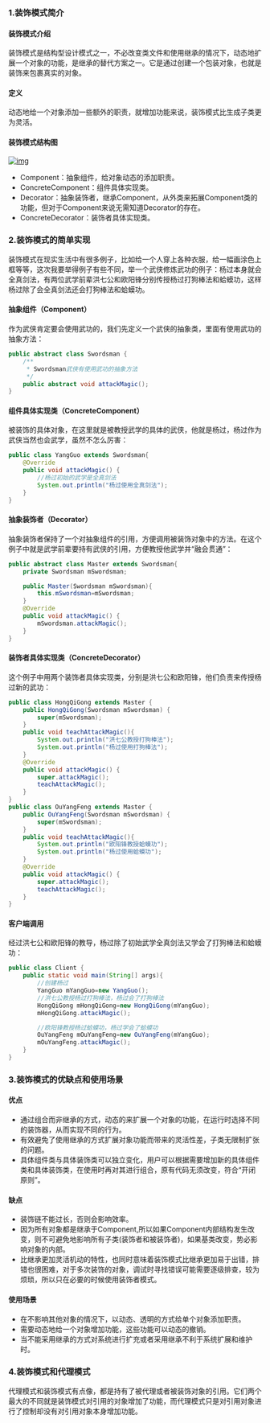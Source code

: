 ### **1.装饰模式简介**

#### **装饰模式介绍**

装饰模式是结构型设计模式之一，不必改变类文件和使用继承的情况下，动态地扩展一个对象的功能，是继承的替代方案之一。它是通过创建一个包装对象，也就是装饰来包裹真实的对象。

#### **定义**

动态地给一个对象添加一些额外的职责，就增加功能来说，装饰模式比生成子类更为灵活。

#### **装饰模式结构图**

[![img](https://s2.ax1x.com/2019/05/31/Vl2XZj.png)](https://s2.ax1x.com/2019/05/31/Vl2XZj.png)

- Component：抽象组件，给对象动态的添加职责。
- ConcreteComponent：组件具体实现类。
- Decorator：抽象装饰者，继承Component，从外类来拓展Component类的功能，但对于Component来说无需知道Decorator的存在。
- ConcreteDecorator：装饰者具体实现类。

### **2.装饰模式的简单实现**

装饰模式在现实生活中有很多例子，比如给一个人穿上各种衣服，给一幅画涂色上框等等，这次我要举得例子有些不同，举一个武侠修炼武功的例子：杨过本身就会全真剑法，有两位武学前辈洪七公和欧阳锋分别传授杨过打狗棒法和蛤蟆功，这样杨过除了会全真剑法还会打狗棒法和蛤蟆功。

#### **抽象组件（Component）**

作为武侠肯定要会使用武功的，我们先定义一个武侠的抽象类，里面有使用武功的抽象方法：

```java
public abstract class Swordsman {
    /**
     * Swordsman武侠有使用武功的抽象方法
     */
    public abstract void attackMagic();
}
```

#### **组件具体实现类（ConcreteComponent）**

被装饰的具体对象，在这里就是被教授武学的具体的武侠，他就是杨过，杨过作为武侠当然也会武学，虽然不怎么厉害：

```java
public class YangGuo extends Swordsman{
    @Override
    public void attackMagic() {
        //杨过初始的武学是全真剑法
        System.out.println("杨过使用全真剑法");
    }
}
```

#### **抽象装饰者（Decorator）**

抽象装饰者保持了一个对抽象组件的引用，方便调用被装饰对象中的方法。在这个例子中就是武学前辈要持有武侠的引用，方便教授他武学并“融会贯通”：

```java
public abstract class Master extends Swordsman{
    private Swordsman mSwordsman;

    public Master(Swordsman mSwordsman){
        this.mSwordsman=mSwordsman;
    }
    @Override
    public void attackMagic() {
        mSwordsman.attackMagic();
    }
}
```

#### **装饰者具体实现类（ConcreteDecorator）**

这个例子中用两个装饰者具体实现类，分别是洪七公和欧阳锋，他们负责来传授杨过新的武功：

```java
public class HongQiGong extends Master {
    public HongQiGong(Swordsman mSwordsman) {
        super(mSwordsman);
    }
    public void teachAttackMagic(){
        System.out.println("洪七公教授打狗棒法");
        System.out.println("杨过使用打狗棒法");
    }
    @Override
    public void attackMagic() {
        super.attackMagic();
        teachAttackMagic();
    }
}
public class OuYangFeng extends Master {
    public OuYangFeng(Swordsman mSwordsman) {
        super(mSwordsman);
    }
    public void teachAttackMagic(){
        System.out.println("欧阳锋教授蛤蟆功");
        System.out.println("杨过使用蛤蟆功");
    }
    @Override
    public void attackMagic() {
        super.attackMagic();
        teachAttackMagic();
    }
}
```

#### **客户端调用**

经过洪七公和欧阳锋的教导，杨过除了初始武学全真剑法又学会了打狗棒法和蛤蟆功：

```java
public class Client {
    public static void main(String[] args){
        //创建杨过
        YangGuo mYangGuo=new YangGuo();
        //洪七公教授杨过打狗棒法，杨过会了打狗棒法
        HongQiGong mHongQiGong=new HongQiGong(mYangGuo);
        mHongQiGong.attackMagic();

        //欧阳锋教授杨过蛤蟆功，杨过学会了蛤蟆功
        OuYangFeng mOuYangFeng=new OuYangFeng(mYangGuo);
        mOuYangFeng.attackMagic();
    }
}
```

### **3.装饰模式的优缺点和使用场景**

#### **优点**

- 通过组合而非继承的方式，动态的来扩展一个对象的功能，在运行时选择不同的装饰器，从而实现不同的行为。
- 有效避免了使用继承的方式扩展对象功能而带来的灵活性差，子类无限制扩张的问题。
- 具体组件类与具体装饰类可以独立变化，用户可以根据需要增加新的具体组件类和具体装饰类，在使用时再对其进行组合，原有代码无须改变，符合“开闭原则”。

#### **缺点**

- 装饰链不能过长，否则会影响效率。
- 因为所有对象都是继承于Component,所以如果Component内部结构发生改变，则不可避免地影响所有子类(装饰者和被装饰者)，如果基类改变，势必影响对象的内部。
- 比继承更加灵活机动的特性，也同时意味着装饰模式比继承更加易于出错，排错也很困难，对于多次装饰的对象，调试时寻找错误可能需要逐级排查，较为烦琐，所以只在必要的时候使用装饰者模式。

#### **使用场景**

- 在不影响其他对象的情况下，以动态、透明的方式给单个对象添加职责。
- 需要动态地给一个对象增加功能，这些功能可以动态的撤销。
- 当不能采用继承的方式对系统进行扩充或者采用继承不利于系统扩展和维护时。

### **4.装饰模式和代理模式**

代理模式和装饰模式有点像，都是持有了被代理或者被装饰对象的引用。它们两个最大的不同就是装饰模式对引用的对象增加了功能，而代理模式只是对引用对象进行了控制却没有对引用对象本身增加功能。